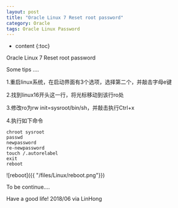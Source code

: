 ```yaml
---
layout: post
title: "Oracle Linux 7 Reset root password"
category: Oracle
tags: Oracle Linux Password
---
```


* content
{:toc}




Oracle Linux 7 Reset root password

Some tips ....

1.重启linux系统，在启动界面有3个选项，选择第二个，并敲击字母e键

2.找到linux16开头这一行，将光标移动到该行ro处

3.修改ro为rw init=sysroot/bin/sh，并敲击执行Ctrl+x

4.执行如下命令

	chroot sysroot
	passwd
	newpassword
	re-newpassword
	touch /.autorelabel
	exit
	reboot


![reboot]({{ "/files/Linux/reboot.png"}})

To be continue....

Have a good life! 2018/06 via LinHong


